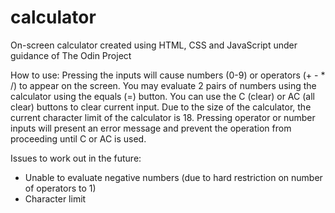 # calculator
On-screen calculator created using HTML, CSS and JavaScript under guidance of The Odin Project

How to use:
Pressing the inputs will cause numbers (0-9) or operators (+ - * /) to appear on the screen.
You may evaluate 2 pairs of numbers using the calculator using the equals (=) button.
You can use the C (clear) or AC (all clear) buttons to clear current input.
Due to the size of the calculator, the current character limit of the calculator is 18. Pressing operator or number inputs will present an error message and prevent the operation from proceeding until C or AC is used.

Issues to work out in the future:
- Unable to evaluate negative numbers (due to hard restriction on number of operators to 1)
- Character limit

